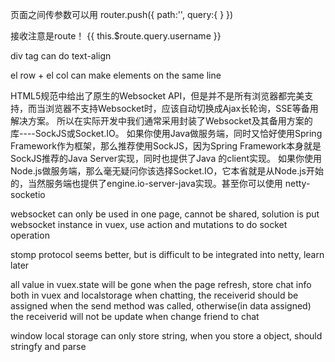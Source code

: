 页面之间传参数可以用 router.push({
                path:'',
                query:{
                }
                })

接收注意是route！   {{ this.$route.query.username }}

div tag can do text-align

el row + el col can make elements on the same line


HTML5规范中给出了原生的Websocket API，但是并不是所有浏览器都完美支持，而当浏览器不支持Websocket时，应该自动切换成Ajax长轮询，SSE等备用解决方案。
所以在实际开发中我们通常采用封装了Websocket及其备用方案的库----SockJS或Socket.IO。
如果你使用Java做服务端，同时又恰好使用Spring Framework作为框架，那么推荐使用SockJS，因为Spring Framework本身就是SockJS推荐的Java Server实现，同时也提供了Java 的client实现。
如果你使用Node.js做服务端，那么毫无疑问你该选择Socket.IO，它本省就是从Node.js开始的，当然服务端也提供了engine.io-server-java实现。甚至你可以使用
netty-socketio

websocket can only be used in one page, cannot be shared, solution is put websocket instance in vuex, use action and mutations to do socket operation

stomp protocol seems better, but is difficult to be integrated into netty, learn later

all value in vuex.state will be gone when the page refresh, store chat info both in vuex and localstorage
when chatting, the receiverid should be assigned when the send method was called, otherwise(in data assigned) the receiverid will not be update when change friend to chat

window local storage can only store string, when you store a object, should stringfy and parse 